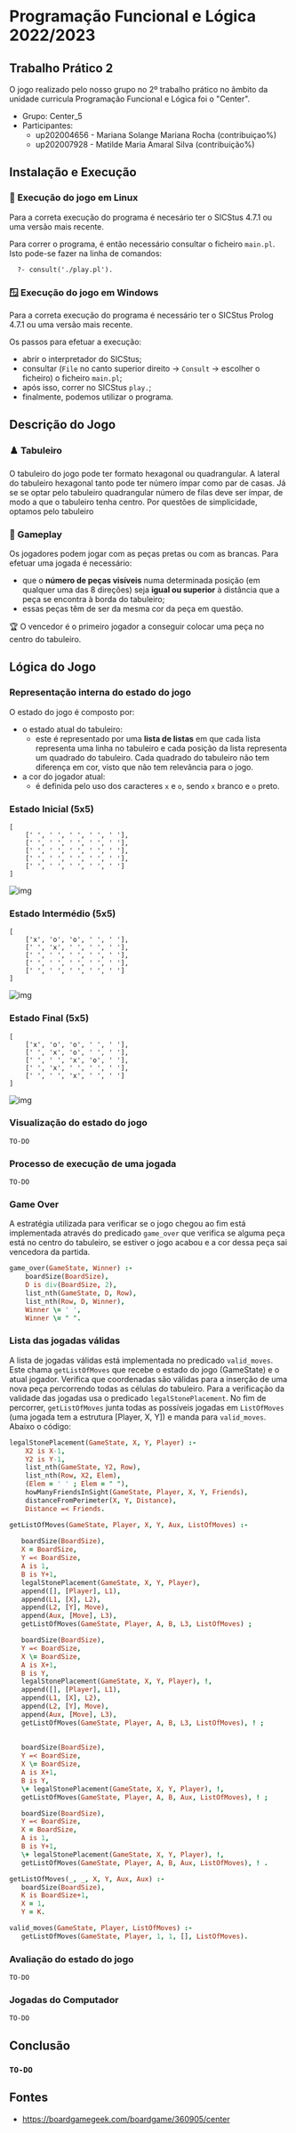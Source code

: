 # Programação Funcional e Lógica 2022/2023
## Trabalho Prático 2
O jogo realizado pelo nosso grupo no 2º trabalho prático no âmbito da unidade curricula Programação Funcional e Lógica foi o "Center".

- Grupo: Center_5
- Participantes: 
  - up202004656 - Mariana Solange Mariana Rocha (contribuiçao%)
  - up202007928 - Matilde Maria Amaral Silva    (contribuição%)
  
## Instalação e Execução
### 🐧 Execução do jogo em Linux 
Para a correta execução do programa é necesário ter o SICStus 4.7.1 ou uma versão mais recente.

Para correr o programa, é então necessário consultar o ficheiro `main.pl`. Isto pode-se fazer na linha de comandos:
```
  ?- consult('./play.pl').
  ```
  
### 🪟 Execução do jogo em Windows 
Para a correta execução do programa é necessário ter o SICStus Prolog 4.7.1 ou uma versão mais recente.

Os passos para efetuar a execução:
- abrir o interpretador do SICStus;
- consultar (`File` no canto superior direito -> `Consult` -> escolher o ficheiro) o ficheiro `main.pl`;
- após isso, correr no SICStus `play.`;
- finalmente, podemos utilizar o programa.
  
## Descrição do Jogo
### ♟️ Tabuleiro
O tabuleiro do jogo pode ter formato hexagonal ou quadrangular. A lateral do tabuleiro hexagonal tanto pode ter número ímpar como par de casas. Já se se optar pelo tabuleiro quadrangular número de filas deve ser ímpar, de modo a que o tabuleiro tenha centro. Por questões de simplicidade, optamos pelo tabuleiro 
### 🎯 Gameplay
Os jogadores podem jogar com as peças pretas ou com as brancas.
Para efetuar uma jogada é necessário:
-  que o **número de peças visíveis** numa determinada posição (em qualquer uma das 8 direções) seja **igual ou superior** à distância que a peça se encontra à borda do tabuleiro;
-  essas peças têm de ser da mesma cor da peça em questão.
  
🏆 O vencedor é o primeiro jogador a conseguir colocar uma peça no centro do tabuleiro.

## Lógica do Jogo
### Representação interna do estado do jogo
O estado do jogo é composto por:
- o estado atual do tabuleiro:
  - este é representado por uma **lista de listas** em que cada lista representa uma linha no tabuleiro e cada posição da lista representa um quadrado do tabuleiro. Cada quadrado do tabuleiro não tem diferença em cor, visto que não tem relevância para o jogo.
- a cor do jogador atual:
  - é definida pelo uso dos caracteres `x` e `o`, sendo `x` branco e `o` preto.

### Estado Inicial (5x5)
```
[
    [' ', ' ', ' ', ' ', ' '],
    [' ', ' ', ' ', ' ', ' '],
    [' ', ' ', ' ', ' ', ' '],
    [' ', ' ', ' ', ' ', ' '],
    [' ', ' ', ' ', ' ', ' ']
] 
```
![img](images/initial_state.png)

### Estado Intermédio (5x5)
```
[
    ['x', 'o', 'o', ' ', ' '],
    [' ', 'x', ' ', ' ', ' '],
    [' ', ' ', ' ', ' ', ' '],
    [' ', ' ', ' ', ' ', ' '],
    [' ', ' ', ' ', ' ', ' ']
] 
```
![img](images/intermediate_state.png)

### Estado Final (5x5)
```
[
    ['x', 'o', 'o', ' ', ' '],
    [' ', 'x', 'o', ' ', ' '],
    [' ', ' ', 'x', 'o', ' '],
    [' ', 'x', ' ', ' ', ' '],
    [' ', ' ', 'x', ' ', ' ']
] 
```
![img](images/final_state.png)

### Visualização do estado do jogo
`TO-DO`

### Processo de execução de uma jogada
`TO-DO`

### Game Over
A estratégia utilizada para verificar se o jogo chegou ao fim está implementada através do predicado `game_over` que verifica se alguma peça está no centro do tabuleiro, se estiver o jogo acabou e a cor dessa peça sai vencedora da partida.

```prolog
game_over(GameState, Winner) :-
    boardSize(BoardSize),
    D is div(BoardSize, 2),
    list_nth(GameState, D, Row),
    list_nth(Row, D, Winner),
    Winner \= ' ',
    Winner \= " ".
```

### Lista das jogadas válidas
A lista de jogadas válidas está implementada no predicado `valid_moves`. Este chama `getListOfMoves` que recebe o estado do jogo (GameState) e o atual jogador. Verifica que coordenadas são válidas para a inserção de uma nova peça percorrendo todas as células do tabuleiro. Para a verificação da validade das jogadas usa o predicado `legalStonePlacement`. 
No fim de percorrer, `getListOfMoves` junta todas as possíveis jogadas em `ListOfMoves` (uma jogada tem a estrutura [Player, X, Y]) e manda para `valid_moves`. Abaixo o código:


```prolog
legalStonePlacement(GameState, X, Y, Player) :-
    X2 is X-1,
    Y2 is Y-1,
    list_nth(GameState, Y2, Row),
    list_nth(Row, X2, Elem),
    (Elem = ' ' ; Elem = " "),
    howManyFriendsInSight(GameState, Player, X, Y, Friends),
    distanceFromPerimeter(X, Y, Distance),
    Distance =< Friends.
 ```

 ```prolog 
getListOfMoves(GameState, Player, X, Y, Aux, ListOfMoves) :-
    
    boardSize(BoardSize),
    X = BoardSize,
    Y =< BoardSize,
    A is 1,
    B is Y+1,
    legalStonePlacement(GameState, X, Y, Player),
    append([], [Player], L1),
    append(L1, [X], L2),
    append(L2, [Y], Move),
    append(Aux, [Move], L3),
    getListOfMoves(GameState, Player, A, B, L3, ListOfMoves) ;

    boardSize(BoardSize),
    Y =< BoardSize,
    X \= BoardSize,
    A is X+1,
    B is Y,
    legalStonePlacement(GameState, X, Y, Player), !,
    append([], [Player], L1),
    append(L1, [X], L2),
    append(L2, [Y], Move),
    append(Aux, [Move], L3),
    getListOfMoves(GameState, Player, A, B, L3, ListOfMoves), ! ;
    
    
    boardSize(BoardSize),
    Y =< BoardSize,
    X \= BoardSize,
    A is X+1,
    B is Y,
    \+ legalStonePlacement(GameState, X, Y, Player), !,
    getListOfMoves(GameState, Player, A, B, Aux, ListOfMoves), ! ;

    boardSize(BoardSize),
    Y =< BoardSize,
    X = BoardSize,
    A is 1,
    B is Y+1,
    \+ legalStonePlacement(GameState, X, Y, Player), !,
    getListOfMoves(GameState, Player, A, B, Aux, ListOfMoves), ! .

getListOfMoves(_, _, X, Y, Aux, Aux) :-
    boardSize(BoardSize),
    K is BoardSize+1,
    X = 1,
    Y = K.
 ```

 ```prolog
 valid_moves(GameState, Player, ListOfMoves) :-
    getListOfMoves(GameState, Player, 1, 1, [], ListOfMoves).
 ```

### Avaliação do estado do jogo
`TO-DO`

### Jogadas do Computador
`TO-DO`

## Conclusão
### `TO-DO`

## Fontes
- https://boardgamegeek.com/boardgame/360905/center
  